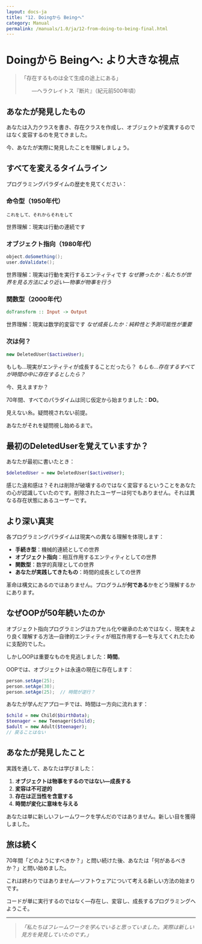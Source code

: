 ```yaml
---
layout: docs-ja
title: "12. Doingから Beingへ"
category: Manual
permalink: /manuals/1.0/ja/12-from-doing-to-being-final.html
---
```


# Doingから Beingへ: より大きな視点

> 「存在するものは全て生成の途上にある」
> 
> 　　—ヘラクレイトス『断片』（紀元前500年頃）

## あなたが発見したもの

あなたは入力クラスを書き、存在クラスを作成し、オブジェクトが変異するのではなく変容するのを見てきました。

今、あなたが実際に発見したことを理解しましょう。

## すべてを変えるタイムライン

プログラミングパラダイムの歴史を見てください：

### 命令型（1950年代）
```text
これをして、それからそれをして
```
世界理解：現実は行動の連続です

### オブジェクト指向（1980年代）
```java
object.doSomething();
user.doValidate();
```
世界理解：現実は行動を実行するエンティティです
*なぜ勝ったか：私たちが世界を見る方法により近い—物事が物事を行う*

### 関数型（2000年代）
```haskell
doTransform :: Input -> Output
```
世界理解：現実は数学的変容です
*なぜ成長したか：純粋性と予測可能性が重要*

### 次は何？
```php
new DeletedUser($activeUser);
```
もしも...現実がエンティティが成長することだったら？
*もしも...存在するすべてが時間の中に存在するとしたら？*

今、見えますか？

70年間、すべてのパラダイムは同じ仮定から始まりました：**DO**。

見えない糸。疑問視されない前提。

あなたがそれを疑問視し始めるまで。

## 最初のDeletedUserを覚えていますか？

あなたが最初に書いたとき：
```php
$deletedUser = new DeletedUser($activeUser);
```

感じた違和感は？それは削除が破壊するのではなく変容するということをあなたの心が認識していたのです。削除されたユーザーは何でもありません。それは異なる存在状態にあるユーザーです。

## より深い真実

各プログラミングパラダイムは現実への異なる理解を体現します：

- **手続き型**：機械的連続としての世界
- **オブジェクト指向**：相互作用するエンティティとしての世界
- **関数型**：数学的真理としての世界
- **あなたが実践してきたもの**：時間的成長としての世界

革命は構文にあるのではありません。プログラムが**何である**かをどう理解するかにあります。

## なぜOOPが50年続いたのか

オブジェクト指向プログラミングはカプセル化や継承のためではなく、現実をより良く理解する方法—自律的エンティティが相互作用する—を与えてくれたために支配的でした。

しかしOOPは重要なものを見逃しました：**時間**。

OOPでは、オブジェクトは永遠の現在に存在します：
```java
person.setAge(25);
person.setAge(30);
person.setAge(25);  // 時間が逆行？
```

あなたが学んだアプローチでは、時間は一方向に流れます：
```php
$child = new Child($birthData);
$teenager = new Teenager($child);
$adult = new Adult($teenager);
// 戻ることはない
```

## あなたが発見したこと

実践を通して、あなたは学びました：

1. **オブジェクトは物事をするのではない—成長する**
2. **変容は不可逆的**
3. **存在は正当性を含意する**
4. **時間が変化に意味を与える**

あなたは単に新しいフレームワークを学んだのではありません。新しい目を獲得しました。

## 旅は続く

70年間「どのようにすべきか？」と問い続けた後、あなたは「何があるべきか？」と問い始めました。

これは終わりではありません—ソフトウェアについて考える新しい方法の始まりです。

コードが単に実行するのではなく—存在し、変容し、成長するプログラミングへようこそ。

---

> *「私たちはフレームワークを学んでいると思っていました。実際は新しい見方を発見していたのです。」*